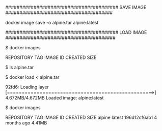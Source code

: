 

######################################## SAVE IMAGE ######################################

docker image save -o alpine.tar alpine:latest


######################################## LOAD IMAGE #######################################

$ docker images

REPOSITORY          TAG                 IMAGE ID            CREATED             SIZE

$ ls
alpine.tar

$ docker load < alpine.tar

92fd6: Loading layer [==================================================>]  4.672MB/4.672MB
Loaded image: alpine:latest

$ docker images

REPOSITORY          TAG                 IMAGE ID            CREATED             SIZE
alpine              latest              196d12cf6ab1        4 months ago        4.41MB














